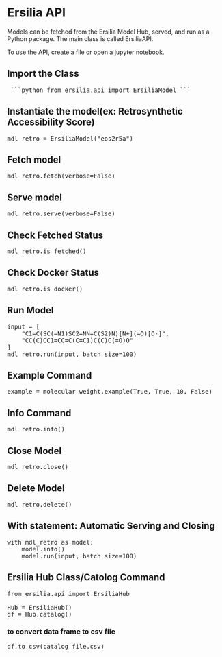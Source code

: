 # Ersilia API

Models can be fetched from the Ersilia Model Hub, served, and run as a Python package. The main class is called ErsiliaAPI.

To use the API, create a file or open a jupyter notebook. 

## Import the Class
<pre> ```python from ersilia.api import ErsiliaModel ``` </pre>

## Instantiate the model(ex: Retrosynthetic Accessibility Score)
<pre>
mdl_retro = ErsiliaModel("eos2r5a")
</pre>

## Fetch model
<pre>
mdl_retro.fetch(verbose=False)
</pre>

## Serve model
<pre>
mdl_retro.serve(verbose=False)
</pre>

## Check Fetched Status
<pre>
mdl_retro.is_fetched()
</pre>

## Check Docker Status
<pre>
mdl_retro.is_docker()
</pre>

## Run Model
<pre>
input = [
    "C1=C(SC(=N1)SC2=NN=C(S2)N)[N+](=O)[O-]",
    "CC(C)CC1=CC=C(C=C1)C(C)C(=O)O"
]
mdl_retro.run(input, batch_size=100)
</pre>

## Example Command
<pre>
example = molecular_weight.example(True, True, 10, False)
</pre>

## Info Command
<pre>
mdl_retro.info()
</pre>

## Close Model
<pre>
mdl_retro.close()
</pre>

## Delete Model
<pre>
mdl_retro.delete()
</pre>

## With statement: Automatic Serving and Closing
<pre>
with mdl_retro as model:
    model.info()
    model.run(input, batch_size=100)
</pre>

## Ersilia Hub Class/Catolog Command
<pre>
from ersilia.api import ErsiliaHub

Hub = ErsiliaHub()
df = Hub.catalog()
</pre>
### to convert data frame to csv file
<pre>
df.to_csv(catalog_file.csv)
</pre>
